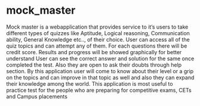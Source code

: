 # mock_master
Mock master is a webapplication that provides service to  it’s users to take different types of quizzes like Aptitude, Logical reasoning, Communication ability, General Knowledge etc.., of their choice. User can access all of the quiz topics and can attempt any of them. For each questions there will be credit score. Results and progress will be showed graphically for better understand User can see the correct answer and solution for the same once completed the test. Also they are open to ask their doubts through help section. By this application user will come to know about their level or a grip on the topics and can improve in that topic as well and also they can expand their knowledge among the world. This application is most useful to practice test for the people who are preparing for competitive exams, CETs and Campus placements

